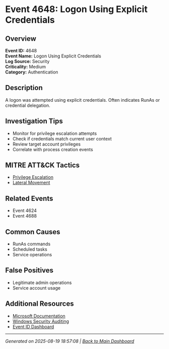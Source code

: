 # Event 4648: Logon Using Explicit Credentials

## Overview
**Event ID:** 4648  
**Event Name:** Logon Using Explicit Credentials  
**Log Source:** Security  
**Criticality:** Medium  
**Category:** Authentication  

## Description
A logon was attempted using explicit credentials. Often indicates RunAs or credential delegation.

## Investigation Tips
- Monitor for privilege escalation attempts
- Check if credentials match current user context
- Review target account privileges
- Correlate with process creation events

## MITRE ATT&CK Tactics
- [Privilege Escalation](https://attack.mitre.org/tactics/TA0004/)
- [Lateral Movement](https://attack.mitre.org/tactics/TA0008/)

## Related Events
- Event 4624
- Event 4688

## Common Causes
- RunAs commands
- Scheduled tasks
- Service operations

## False Positives
- Legitimate admin operations
- Service account usage

## Additional Resources
- [Microsoft Documentation](https://learn.microsoft.com/en-us/previous-versions/windows/it-pro/windows-10/security/threat-protection/auditing/event-4648)
- [Windows Security Auditing](https://learn.microsoft.com/en-us/windows/security/threat-protection/auditing/audit-events)
- [Event ID Dashboard](../index.html)

---
*Generated on 2025-08-19 18:57:08 | [Back to Main Dashboard](../index.html)*

